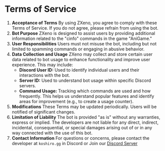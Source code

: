# Terms of Service
1. **Acceptance of Terms**
By using ZXeno, you agree to comply with these Terms of Service. If you do not agree, please refrain from using the bot.
2. **Bot Purpose**
ZXeno is designed to assist users by providing additional information related to the "cinfo" commands in the game "AniGame."
3. **User Responsibilities**
Users must not misuse the bot, including but not limited to spamming commands or engaging in abusive behavior.
4. **Data Collection and Usage**
ZXeno may collect and store certain user data related to bot usage to enhance functionality and improve user experience. This may include:
    * **Discord User ID:** Used to identify individual users and their interactions with the bot.
    * **Server ID:** Used to understand bot usage within specific Discord servers.
    * **Command Usage:** Tracking which commands are used and how frequently. This helps us understand popular features and identify areas for improvement (e.g., to create a usage counter).
5. **Modifications**
These Terms may be updated periodically. Users will be notified of significant changes.
6. **Limitation of Liability**
The bot is provided "as is" without any warranties, express or implied. The developers are not liable for any direct, indirect, incidental, consequential, or special damages arising out of or in any way connected with the use of this bot.
7. **Contact Information**
For questions or concerns, please contact the developer at `koshiro.gg` in Discord or Join our [Discord Server](https://support.zxeno.space/)
